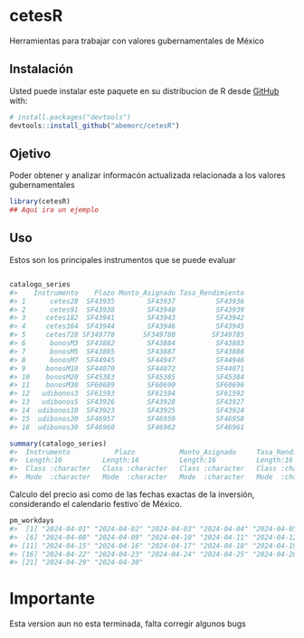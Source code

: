 
<!-- README.md is generated from README.Rmd. Please edit that file -->

# cetesR

<!-- badges: start -->
<!-- badges: end -->

Herramientas para trabajar con valores gubernamentales de México

## Instalación

Usted puede instalar este paquete en su distribucion de R desde
[GitHub](https://github.com/) with:

``` r
# install.packages("devtools")
devtools::install_github("abemorc/cetesR")
```

## Ojetivo

Poder obtener y analizar informacón actualizada relacionada a los
valores gubernamentales

``` r
library(cetesR)
## Aqui ira un ejemplo
```

## Uso

Estos son los principales instrumentos que se puede evaluar

``` r

catalogo_series
#>    Instrumento    Plazo Monto_Asignado Tasa_Rendimiento
#> 1      cetes28  SF43935        SF43937          SF43936
#> 2      cetes91  SF43938        SF43940          SF43939
#> 3     cetes182  SF43941        SF43943          SF43942
#> 4     cetes364  SF43944        SF43946          SF43945
#> 5     cetes728 SF349778       SF349780         SF349785
#> 6      bonosM3  SF43882        SF43884          SF43883
#> 7      bonosM5  SF43885        SF43887          SF43886
#> 8      bonosM7  SF44945        SF44947          SF44946
#> 9     bonosM10  SF44070        SF44072          SF44071
#> 10    bonosM20  SF45383        SF45385          SF45384
#> 11    bonosM30  SF60689        SF60690          SF60696
#> 12   udibonos3  SF61593        SF61594          SF61592
#> 13   udibonos5  SF43926        SF43928          SF43927
#> 14  udibonos10  SF43923        SF43925          SF43924
#> 15  udibonos20  SF46957        SF46959          SF46958
#> 16  udibonos30  SF46960        SF46962          SF46961
```

``` r
summary(catalogo_series)
#>  Instrumento           Plazo           Monto_Asignado     Tasa_Rendimiento  
#>  Length:16          Length:16          Length:16          Length:16         
#>  Class :character   Class :character   Class :character   Class :character  
#>  Mode  :character   Mode  :character   Mode  :character   Mode  :character
```

Calculo del precio asi como de las fechas exactas de la inversión,
considerando el calendario festivo´de México.

``` r
pm_workdays
#>  [1] "2024-04-01" "2024-04-02" "2024-04-03" "2024-04-04" "2024-04-05"
#>  [6] "2024-04-08" "2024-04-09" "2024-04-10" "2024-04-11" "2024-04-12"
#> [11] "2024-04-15" "2024-04-16" "2024-04-17" "2024-04-18" "2024-04-19"
#> [16] "2024-04-22" "2024-04-23" "2024-04-24" "2024-04-25" "2024-04-26"
#> [21] "2024-04-29" "2024-04-30"
```

# Importante

Esta version aun no esta terminada, falta corregir algunos bugs
